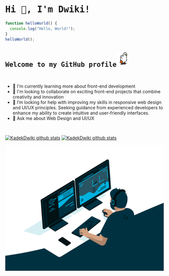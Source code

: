 <div  align="ce">
  <h1><samp>Hi 👋, I'm Dwiki!</samp></h1>

  ```javascript
  function helloWorld() {
    console.log("Hello, World!");
  }
  helloWorld();
  ```
  <h2><samp>Welcome to my GitHub profile</samp><img height="50" src="bebek.gif" alt="Hello"> </h1>
  <br>
  
  - 🌱 I'm currently learning more about front-end development 
  - 👯 I'm looking to collaborate on exciting front-end projects that combine creativity and innovation
  - 🤔 I’m looking for help with improving my skills in responsive web design and UI/UX principles. Seeking guidance from experienced developers to enhance my ability to create intuitive and user-friendly interfaces.
  - 💬 Ask me about Web Design and UI/UX
  <br/>
  <p>
    <a href="#"><img src="https://github-readme-stats.vercel.app/api?username=KadekDwiki&hide_border=true&show_icons=true" alt="KadekDwiki github stats"></a>
    <a href="#"><img src="https://github-readme-stats.vercel.app/api/top-langs/?username=KadekDwiki&layout=compact" alt="KadekDwiki github stats"></a>
  </p>

   <p align="center">
    <a href="#"><img height="400" width="600" src="coding.gif" alt="Kadek Dwiki"></a>
  </p>
</div>
